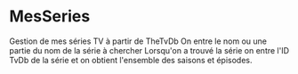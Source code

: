 # MesSeries
Gestion de mes séries TV à partir de TheTvDb
On entre le nom ou une partie du nom de la série à chercher
Lorsqu'on a trouvé la série on entre l'ID TvDb de la série et on obtient l'ensemble des saisons et épisodes.

